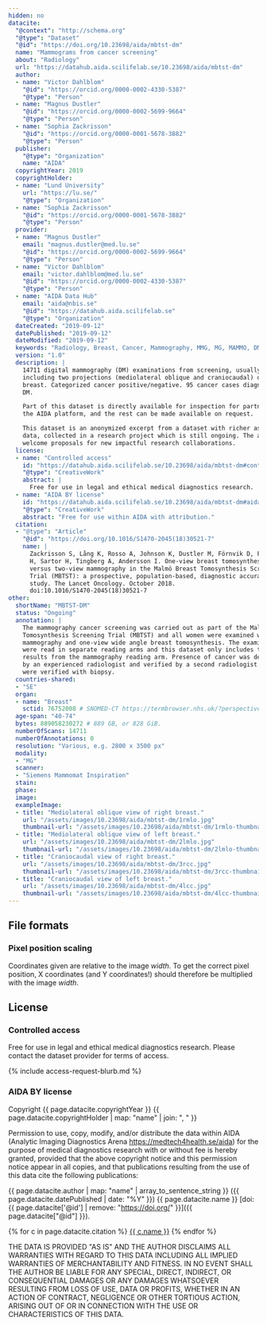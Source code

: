 ```yaml
---
hidden: no
datacite:
  "@context": "http://schema.org"
  "@type": "Dataset"
  "@id": "https://doi.org/10.23698/aida/mbtst-dm"
  name: "Mammograms from cancer screening"
  about: "Radiology"
  url: "https://datahub.aida.scilifelab.se/10.23698/aida/mbtst-dm"
  author:
  - name: "Victor Dahlblom"
    "@id": "https://orcid.org/0000-0002-4330-5387"
    "@type": "Person"
  - name: "Magnus Dustler"
    "@id": "https://orcid.org/0000-0002-5699-9664"
    "@type": "Person"
  - name: "Sophia Zackrisson"
    "@id": "https://orcid.org/0000-0001-5678-3882"
    "@type": "Person"
  publisher:
    "@type": "Organization"
    name: "AIDA"
  copyrightYear: 2019
  copyrightHolder:
  - name: "Lund University"
    url: "https://lu.se/"
    "@type": "Organization"
  - name: "Sophia Zackrisson"
    "@id": "https://orcid.org/0000-0001-5678-3882"
    "@type": "Person"
  provider:
  - name: "Magnus Dustler"
    email: "magnus.dustler@med.lu.se"
    "@id": "https://orcid.org/0000-0002-5699-9664"
    "@type": "Person"
  - name: "Victor Dahlblom"
    email: "victor.dahlblom@med.lu.se"
    "@id": "https://orcid.org/0000-0002-4330-5387"
    "@type": "Person"
  - name: "AIDA Data Hub"
    email: "aida@nbis.se"
    "@id": "https://datahub.aida.scilifelab.se"
    "@type": "Organization"
  dateCreated: "2019-09-12"
  datePublished: "2019-09-12"
  dateModified: "2019-09-12"
  keywords: "Radiology, Breast, Cancer, Mammography, MMG, MG, MAMMO, DM"
  version: "1.0"
  description: |
    14711 digital mammography (DM) examinations from screening, usually
    including two projections (mediolateral oblique and craniocaudal) of each
    breast. Categorized cancer positive/negative. 95 cancer cases diagnosed on
    DM.

    Part of this dataset is directly available for inspection for partners on
    the AIDA platform, and the rest can be made available on request.

    This dataset is an anonymized excerpt from a dataset with richer associated
    data, collected in a research project which is still ongoing. The authors
    welcome proposals for new impactful research collaborations.
  license:
  - name: "Controlled access"
    id: "https://datahub.aida.scilifelab.se/10.23698/aida/mbtst-dm#controlled-access"
    "@type": "CreativeWork"
    abstract: |
      Free for use in legal and ethical medical diagnostics research.
  - name: "AIDA BY license"
    id: "https://datahub.aida.scilifelab.se/10.23698/aida/mbtst-dm#aida-by-license"
    "@type": "CreativeWork"
    abstract: "Free for use within AIDA with attribution."
  citation:
  - "@type": "Article"
    "@id": "https://doi.org/10.1016/S1470-2045(18)30521-7"
    name: |
      Zackrisson S, Lång K, Rosso A, Johnson K, Dustler M, Förnvik D, Förnvik
      H, Sartor H, Tingberg A, Andersson I. One-view breast tomosynthesis
      versus two-view mammography in the Malmö Breast Tomosynthesis Screening
      Trial (MBTST): a prospective, population-based, diagnostic accuracy
      study. The Lancet Oncology. October 2018.
      doi:10.1016/S1470-2045(18)30521-7
other:
  shortName: "MBTST-DM"
  status: "Ongoing"
  annotation: |
    The mammography cancer screening was carried out as part of the Malmö Breast
    Tomosynthesis Screening Trial (MBTST) and all women were examined with both
    mammography and one-view wide angle breast tomosynthesis. The examinations
    were read in separate reading arms and this dataset only includes the
    results from the mammography reading arm. Presence of cancer was determined
    by an experienced radiologist and verified by a second radiologist. Cancers
    were verified with biopsy.
  countries-shared:
  - "SE"
  organ:
  - name: "Breast"
    sctid: 76752008 # SNOMED-CT https://termbrowser.nhs.uk/?perspective=full&conceptId1=%s
  age-span: "40-74"
  bytes: 889058230272 # 889 GB, or 828 GiB.
  numberOfScans: 14711
  numberOfAnnotations: 0
  resolution: "Various, e.g. 2800 x 3500 px"
  modality:
  - "MG"
  scanner:
  - "Siemens Mammomat Inspiration"
  stain:
  phase:
  image:
  exampleImage:
  - title: "Mediolateral oblique view of right breast."
    url: "/assets/images/10.23698/aida/mbtst-dm/1rmlo.jpg"
    thumbnail-url: "/assets/images/10.23698/aida/mbtst-dm/1rmlo-thumbnail.jpg"
  - title: "Mediolateral oblique view of left breast."
    url: "/assets/images/10.23698/aida/mbtst-dm/2lmlo.jpg"
    thumbnail-url: "/assets/images/10.23698/aida/mbtst-dm/2lmlo-thumbnail.jpg"
  - title: "Craniocaudal view of right breast."
    url: "/assets/images/10.23698/aida/mbtst-dm/3rcc.jpg"
    thumbnail-url: "/assets/images/10.23698/aida/mbtst-dm/3rcc-thumbnail.jpg"
  - title: "Craniocaudal view of left breast."
    url: "/assets/images/10.23698/aida/mbtst-dm/4lcc.jpg"
    thumbnail-url: "/assets/images/10.23698/aida/mbtst-dm/4lcc-thumbnail.jpg"
---
```

## File formats
### Pixel position scaling
Coordinates given are relative to the image *width*. To get the correct pixel
position, X coordinates (and Y coordinates!) should therefore be multiplied with
the image *width*.

## License
### Controlled access
Free for use in legal and ethical medical diagnostics research.
Please contact the dataset provider for terms of access.

{% include access-request-blurb.md %}

### AIDA BY license
Copyright
{{ page.datacite.copyrightYear }}
{{ page.datacite.copyrightHolder | map: "name" |  join: ", " }}

Permission to use, copy, modify, and/or distribute the data within AIDA
(Analytic Imaging Diagnostics Arena https://medtech4health.se/aida) for the
purpose of medical diagnostics research with or without fee is hereby granted,
provided that the above copyright notice and this permission notice appear in
all copies, and that publications resulting from the use of this data cite the
following publications:

{{ page.datacite.author | map: "name" | array_to_sentence_string }}
({{ page.datacite.datePublished | date: "%Y" }})
{{ page.datacite.name }}
[doi:{{ page.datacite['@id'] | remove: "https://doi.org/" }}]({{ page.datacite["@id"] }}).

{% for c in page.datacite.citation %}
  [{{ c.name }}]({{c["@id"]}})
{% endfor %}

THE DATA IS PROVIDED "AS IS" AND THE AUTHOR DISCLAIMS ALL WARRANTIES WITH REGARD
TO THIS DATA INCLUDING ALL IMPLIED WARRANTIES OF MERCHANTABILITY AND FITNESS. IN
NO EVENT SHALL THE AUTHOR BE LIABLE FOR ANY SPECIAL, DIRECT, INDIRECT, OR
CONSEQUENTIAL DAMAGES OR ANY DAMAGES WHATSOEVER RESULTING FROM LOSS OF USE, DATA
OR PROFITS, WHETHER IN AN ACTION OF CONTRACT, NEGLIGENCE OR OTHER TORTIOUS
ACTION, ARISING OUT OF OR IN CONNECTION WITH THE USE OR CHARACTERISTICS OF THIS
DATA.
